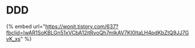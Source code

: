# DDD

{% embed url="https://wonit.tistory.com/637?fbclid=IwAR1SoKBLGn51xVCbA12itRvoQh7mlkAV7KI0ltaLH4pdKbZtQ9JJ7GvK_xs" %}
